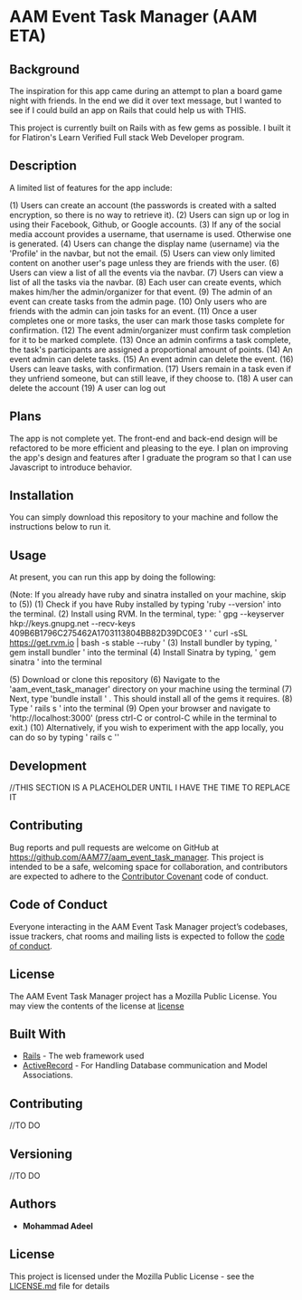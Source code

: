 
# AAM Event Task Manager (AAM ETA)

## Background

The inspiration for this app came during an attempt to plan a board game night with friends. In the end we did it over text message, but I wanted to see if I could build an app on Rails that could help us with THIS.

This project is currently built on Rails with as few gems as possible. I built it for Flatiron's Learn Verified Full stack Web Developer program.

## Description

A limited list of features for the app include:

(1) Users can create an account (the passwords is created with a salted encryption, so there is no way to retrieve it).
(2) Users can sign up or log in using their Facebook, Github, or Google accounts.
(3) If any of the social media account provides a username, that username is used. Otherwise one is generated.
(4) Users can change the display name (username) via the 'Profile' in the navbar, but not the email.
(5) Users can view only limited content on another user's page unless they are friends with the user.
(6) Users can view a list of all the events via the navbar.
(7) Users can view a list of all the tasks via the navbar.
(8) Each user can create events, which makes him/her the admin/organizer for that event.
(9) The admin of an event can create tasks from the admin page.
(10) Only users who are friends with the admin can join tasks for an event.
(11) Once a user completes one or more tasks, the user can mark those tasks complete for confirmation.
(12) The event admin/organizer must confirm task completion for it to be marked complete.
(13) Once an admin confirms a task complete, the task's participants are assigned a proportional amount of points.
(14) An event admin can delete tasks.
(15) An event admin can delete the event.
(16) Users can leave tasks, with confirmation.
(17) Users remain in a task even if they unfriend someone, but can still leave, if they choose to.
(18) A user can delete the account
(19) A user can log out

## Plans

The app is not complete yet. The front-end and back-end design will be refactored to be more efficient and pleasing to the eye.
I plan on improving the app's design and features after I graduate the program so that I can use Javascript to introduce behavior.

## Installation

You can simply download this repository to your machine and follow the instructions below to run it.

## Usage

At present, you can run this app by doing the following:

(Note: If you already have ruby and sinatra installed on your machine, skip to (5))
(1) Check if you have Ruby installed by typing 'ruby --version' into the terminal.
(2) Install using RVM. In the terminal, type:
' gpg --keyserver hkp://keys.gnupg.net --recv-keys 409B6B1796C275462A1703113804BB82D39DC0E3 '
' curl -sSL https://get.rvm.io | bash -s stable --ruby '
(3) Install bundler by typing, ' gem install bundler ' into the terminal
(4) Install Sinatra by typing, ' gem sinatra ' into the terminal

(5) Download or clone this repository
(6) Navigate to the 'aam_event_task_manager' directory on your machine using the terminal
(7) Next, type 'bundle install ' . This should install all of the gems it requires.
(8) Type ' rails s ' into the terminal
(9) Open your browser and navigate to 'http://localhost:3000' (press ctrl-C or control-C while in the terminal to exit.)
(10) Alternatively, if you wish to experiment with the app locally, you can do so by typing ' rails c ''

## Development

//THIS SECTION IS A PLACEHOLDER UNTIL I HAVE THE TIME TO REPLACE IT

## Contributing

Bug reports and pull requests are welcome on GitHub at https://github.com/AAM77/aam_event_task_manager. This project is intended to be a safe, welcoming space for collaboration, and contributors are expected to adhere to the [Contributor Covenant](http://contributor-covenant.org) code of conduct.

## Code of Conduct

Everyone interacting in the AAM Event Task Manager project’s codebases, issue trackers, chat rooms and mailing lists is expected to follow the [code of conduct](https://github.com/AAM77/aam_event_task_manager/blob/master/CODE_OF_CONDUCT.md).

## License
The AAM Event Task Manager project has a Mozilla Public License. You may view the contents of the license at [license](https://github.com/AAM77/aam_event_task_manager/blob/master/LICENSE)

## Built With

* [Rails](https://guides.rubyonrails.org/) - The web framework used
* [ActiveRecord](https://guides.rubyonrails.org/active_record_basics.html) - For Handling Database communication and Model Associations.

## Contributing

//TO DO

## Versioning

//TO DO

## Authors

* **Mohammad Adeel**

## License

This project is licensed under the Mozilla Public License - see the [LICENSE.md](LICENSE.md) file for details
